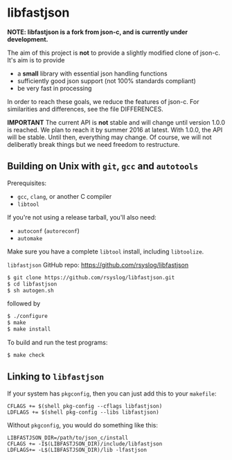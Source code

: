 libfastjson
===========
**NOTE: libfastjson is a fork from json-c, and is currently under development.**

The aim of this project is **not** to provide a slightly modified clone
of json-c. It's aim is to provide

* a **small** library with essential json handling functions
* sufficiently good json support (not 100% standards compliant)
* be very fast in processing

In order to reach these goals, we reduce the features of json-c. For
similarities and differences, see the file DIFFERENCES.
 
**IMPORTANT**
The current API is **not** stable and will change until version 1.0.0 is
reached. We plan to reach it by summer 2016 at latest. With 1.0.0, the API
will be stable. Until then, everything may change. Of course, we will not
deliberatly break things but we need freedom to restructure.


Building on Unix with `git`, `gcc` and `autotools`
--------------------------------------------------

Prerequisites:

 - `gcc`, `clang`, or another C compiler
 - `libtool`

If you're not using a release tarball, you'll also need:

 - `autoconf` (`autoreconf`)
 - `automake`

Make sure you have a complete `libtool` install, including `libtoolize`.

`libfastjson` GitHub repo: https://github.com/rsyslog/libfastjson

```bash
$ git clone https://github.com/rsyslog/libfastjson.git
$ cd libfastjson
$ sh autogen.sh
```

followed by

```bash
$ ./configure
$ make
$ make install
```

To build and run the test programs:

```bash
$ make check
```

Linking to `libfastjson`
---------------------------

If your system has `pkgconfig`,
then you can just add this to your `makefile`:

```make
CFLAGS += $(shell pkg-config --cflags libfastjson)
LDFLAGS += $(shell pkg-config --libs libfastjson)
```

Without `pkgconfig`, you would do something like this:

```make
LIBFASTJSON_DIR=/path/to/json_c/install
CFLAGS += -I$(LIBFASTJSON_DIR)/include/libfastjson
LDFLAGS+= -L$(LIBFASTJSON_DIR)/lib -lfastjson
```
